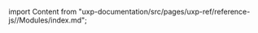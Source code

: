 
import Content from "uxp-documentation/src/pages/uxp-ref/reference-js//Modules/index.md";

<Content query="product=photoshop"/>
